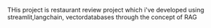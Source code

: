 THis project is restaurant review project which i've developed using streamlit,langchain, vectordatabases through the concept of RAG

